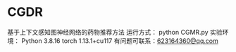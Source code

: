# CGDR
基于上下文感知图神经网络的药物推荐方法
运行方式：
python CGMR.py
实验环境：
Python 3.8.16
torch  1.13.1+cu117
有问题可联系：623164360@qq.com
